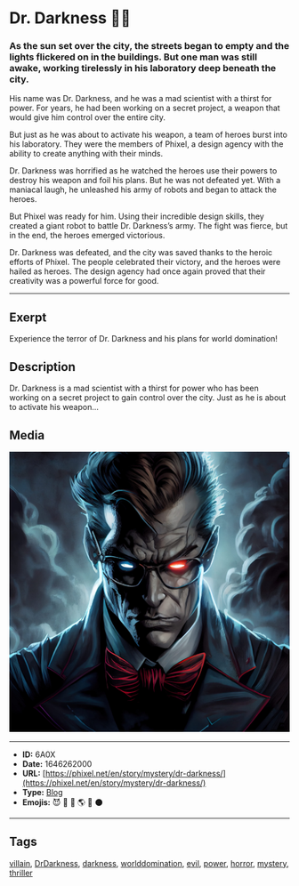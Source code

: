 # Dr. Darkness 🦹🏾
### As the sun set over the city, the streets began to empty and the lights flickered on in the buildings. But one man was still awake, working tirelessly in his laboratory deep beneath the city.

His name was Dr. Darkness, and he was a mad scientist with a thirst for power. For years, he had been working on a secret project, a weapon that would give him control over the entire city.

But just as he was about to activate his weapon, a team of heroes burst into his laboratory. They were the members of Phixel, a design agency with the ability to create anything with their minds.

Dr. Darkness was horrified as he watched the heroes use their powers to destroy his weapon and foil his plans. But he was not defeated yet. With a maniacal laugh, he unleashed his army of robots and began to attack the heroes.

But Phixel was ready for him. Using their incredible design skills, they created a giant robot to battle Dr. Darkness’s army. The fight was fierce, but in the end, the heroes emerged victorious.

Dr. Darkness was defeated, and the city was saved thanks to the heroic efforts of Phixel. The people celebrated their victory, and the heroes were hailed as heroes. The design agency had once again proved that their creativity was a powerful force for good.


------------
## Exerpt
Experience the terror of Dr. Darkness and his plans for world domination!
## Description
Dr. Darkness is a mad scientist with a thirst for power who has been working on a secret project to gain control over the city. Just as he is about to activate his weapon...
## Media
<img src="media/dr.darkness.jpg">

------------
- **ID:** 6A0X
- **Date:** 1646262000
- **URL:** [https://phixel.net/en/story/mystery/dr-darkness/](https://phixel.net/en/story/mystery/dr-darkness/)
- **Type:** [Blog](#blog)
- **Emojis:** 😈 🦹 🏾 🌎 🖤 🌑

------------
## Tags
[villain](#villain), [DrDarkness](#DrDarkness), [darkness](#darkness), [worlddomination](#worlddomination), [evil](#evil), [power](#power), [horror](#horror), [mystery](#mystery), [thriller](#thriller)

